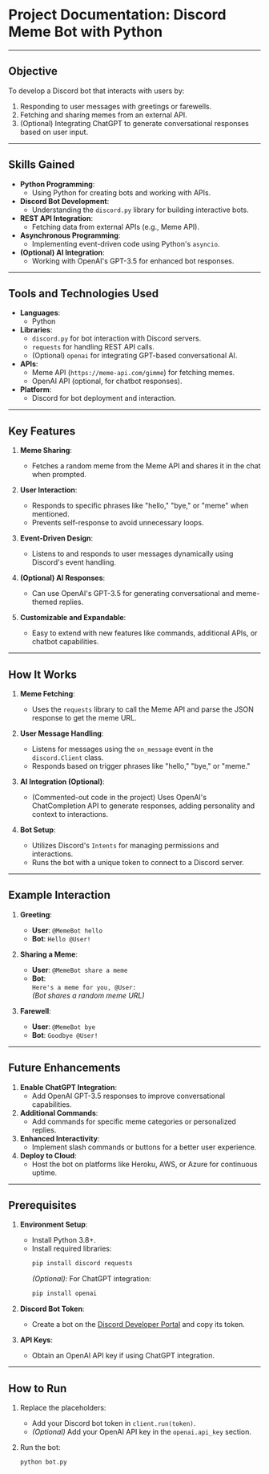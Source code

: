 # Project Documentation: Discord Meme Bot with Python

---

## Objective

To develop a Discord bot that interacts with users by:
1. Responding to user messages with greetings or farewells.
2. Fetching and sharing memes from an external API.
3. (Optional) Integrating ChatGPT to generate conversational responses based on user input.

---

## Skills Gained

- **Python Programming**:
  - Using Python for creating bots and working with APIs.
- **Discord Bot Development**:
  - Understanding the `discord.py` library for building interactive bots.
- **REST API Integration**:
  - Fetching data from external APIs (e.g., Meme API).
- **Asynchronous Programming**:
  - Implementing event-driven code using Python's `asyncio`.
- **(Optional) AI Integration**:
  - Working with OpenAI's GPT-3.5 for enhanced bot responses.

---

## Tools and Technologies Used

- **Languages**:
  - Python
- **Libraries**:
  - `discord.py` for bot interaction with Discord servers.
  - `requests` for handling REST API calls.
  - (Optional) `openai` for integrating GPT-based conversational AI.
- **APIs**:
  - Meme API (`https://meme-api.com/gimme`) for fetching memes.
  - OpenAI API (optional, for chatbot responses).
- **Platform**:
  - Discord for bot deployment and interaction.

---

## Key Features

1. **Meme Sharing**:
   - Fetches a random meme from the Meme API and shares it in the chat when prompted.

2. **User Interaction**:
   - Responds to specific phrases like "hello," "bye," or "meme" when mentioned.
   - Prevents self-response to avoid unnecessary loops.

3. **Event-Driven Design**:
   - Listens to and responds to user messages dynamically using Discord's event handling.

4. **(Optional) AI Responses**:
   - Can use OpenAI's GPT-3.5 for generating conversational and meme-themed replies.

5. **Customizable and Expandable**:
   - Easy to extend with new features like commands, additional APIs, or chatbot capabilities.

---

## How It Works

1. **Meme Fetching**:
   - Uses the `requests` library to call the Meme API and parse the JSON response to get the meme URL.

2. **User Message Handling**:
   - Listens for messages using the `on_message` event in the `discord.Client` class.
   - Responds based on trigger phrases like "hello," "bye," or "meme."

3. **AI Integration (Optional)**:
   - (Commented-out code in the project) Uses OpenAI's ChatCompletion API to generate responses, adding personality and context to interactions.

4. **Bot Setup**:
   - Utilizes Discord's `Intents` for managing permissions and interactions.
   - Runs the bot with a unique token to connect to a Discord server.

---

## Example Interaction

1. **Greeting**:
   - **User**: `@MemeBot hello`
   - **Bot**: `Hello @User!`

2. **Sharing a Meme**:
   - **User**: `@MemeBot share a meme`
   - **Bot**:  
     `Here's a meme for you, @User:`  
     *(Bot shares a random meme URL)*

3. **Farewell**:
   - **User**: `@MemeBot bye`
   - **Bot**: `Goodbye @User!`

---

## Future Enhancements

1. **Enable ChatGPT Integration**:
   - Add OpenAI GPT-3.5 responses to improve conversational capabilities.
2. **Additional Commands**:
   - Add commands for specific meme categories or personalized replies.
3. **Enhanced Interactivity**:
   - Implement slash commands or buttons for a better user experience.
4. **Deploy to Cloud**:
   - Host the bot on platforms like Heroku, AWS, or Azure for continuous uptime.

---

## Prerequisites

1. **Environment Setup**:
   - Install Python 3.8+.
   - Install required libraries:
     ```bash
     pip install discord requests
     ```
     *(Optional)*: For ChatGPT integration:
     ```bash
     pip install openai
     ```

2. **Discord Bot Token**:
   - Create a bot on the [Discord Developer Portal](https://discord.com/developers/applications) and copy its token.

3. **API Keys**:
   - Obtain an OpenAI API key if using ChatGPT integration.

---

## How to Run

1. Replace the placeholders:
   - Add your Discord bot token in `client.run(token)`.
   - *(Optional)* Add your OpenAI API key in the `openai.api_key` section.

2. Run the bot:
   ```bash
   python bot.py

